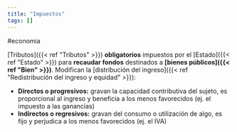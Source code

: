 ```yaml
---
title: "Impuestos"
tags: []
---
```

#economia 

[Tributos]({{< ref "Tributos" >}}) **obligatorios** impuestos por el [Estado]({{< ref "Estado" >}}) para **recaudar fondos** destinados a **[bienes públicos]({{< ref "Bien" >}})**. Modifican la [distribución del ingreso]({{< ref "Redistribución del ingreso y equidad" >}}):

- **Directos o progresivos:** gravan la capacidad contributiva del sujeto, es proporcional al ingreso y beneficia a los menos favorecidos (ej. el impuesto a las ganancias)
- **Indirectos o regresivos:** gravan del consumo o utilización de algo, es fijo y perjudica a los menos favorecidos (ej. el IVA)